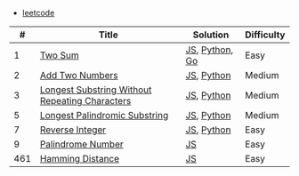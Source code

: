 - [leetcode](https://leetcode.com/)

| # | Title | Solution | Difficulty |
|---| ----- | -------- | ---------- |
|1|[Two Sum](https://leetcode.com/problems/two-sum/description/)|[JS](./js/two-sum.js), [Python](./py/two-sum.py), [Go](./go/two-sum.go)|Easy|
|2|[Add Two Numbers](https://leetcode.com/problems/add-two-numbers/description/)|[JS](./js/add-two-numbers.js), [Python](./py/add-two-numbers.py)|Medium|
|3|[Longest Substring Without Repeating Characters](https://leetcode.com/problems/longest-substring-without-repeating-characters/description/)|[JS](./js/longest-substring-without-repeating-characters.js), [Python](./py/longest-substring-without-repeating-characters.py)|Medium|
|5|[Longest Palindromic Substring](https://leetcode.com/problems/longest-palindromic-substring/description/)|[JS](./js/Longest-Palindromic-Substring.js), [Python](./py/Longest-Palindromic-Substring.py)|Medium|
|7|[Reverse Integer](https://leetcode.com/problems/reverse-integer/description/)|[JS](./js/reverse-integer.js), [Python](./py/reverse-integer.py)|Easy|
|9|[Palindrome Number](https://leetcode.com/problems/palindrome-number/description/)|[JS](./js/palindrome-number.js)|Easy|
|461|[Hamming Distance](https://leetcode.com/problems/hamming-distance/description/)|[JS](./js/hamming-distance.js)|Easy|
